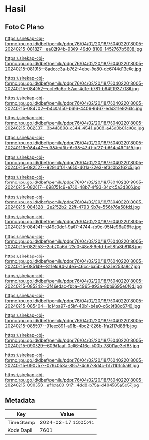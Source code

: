 # Hasil

## Foto C Plano

https://sirekap-obj-formc.kpu.go.id/dbef/pemilu/pdpr/76/04/02/20/18/7604022018005-20240215-081827--ea02f94b-9369-49d0-8109-1452767b5608.jpg

https://sirekap-obj-formc.kpu.go.id/dbef/pemilu/pdpr/76/04/02/20/18/7604022018005-20240215-081915--8adccc3a-b762-4ebe-9e80-dc6744d13e6c.jpg

https://sirekap-obj-formc.kpu.go.id/dbef/pemilu/pdpr/76/04/02/20/18/7604022018005-20240215-084052--ccfe9c6c-57ac-4c1e-b781-b64919377f86.jpg

https://sirekap-obj-formc.kpu.go.id/dbef/pemilu/pdpr/76/04/02/20/18/7604022018005-20240215-084202--b4c0a150-b616-4406-9467-ed4311e9263c.jpg

https://sirekap-obj-formc.kpu.go.id/dbef/pemilu/pdpr/76/04/02/20/18/7604022018005-20240215-082337--3b4d3808-c344-4541-a308-a45d9b01c38e.jpg

https://sirekap-obj-formc.kpu.go.id/dbef/pemilu/pdpr/76/04/02/20/18/7604022018005-20240215-084447--c383ed3b-6e38-42d1-bf27-b664a45f1f99.jpg

https://sirekap-obj-formc.kpu.go.id/dbef/pemilu/pdpr/76/04/02/20/18/7604022018005-20240215-082527--929adf01-a650-401a-82e3-ef3d0b3f62c5.jpg

https://sirekap-obj-formc.kpu.go.id/dbef/pemilu/pdpr/76/04/02/20/18/7604022018005-20240215-082617--698751c9-e760-48b7-8f93-34cfc5a3d306.jpg

https://sirekap-obj-formc.kpu.go.id/dbef/pemilu/pdpr/76/04/02/20/18/7604022018005-20240215-084828--2e2152b2-22ff-4793-9b7e-556b76a58fdd.jpg

https://sirekap-obj-formc.kpu.go.id/dbef/pemilu/pdpr/76/04/02/20/18/7604022018005-20240215-084941--d49c0dcf-9a67-4744-ab9c-95f4e96a065e.jpg

https://sirekap-obj-formc.kpu.go.id/dbef/pemilu/pdpr/76/04/02/20/18/7604022018005-20240215-082953--2cb20a6d-22c0-48e8-9efd-be98fa8b8108.jpg

https://sirekap-obj-formc.kpu.go.id/dbef/pemilu/pdpr/76/04/02/20/18/7604022018005-20240215-085149--811efd94-a4e5-46cc-ba5b-4a35e253a8d7.jpg

https://sirekap-obj-formc.kpu.go.id/dbef/pemilu/pdpr/76/04/02/20/18/7604022018005-20240215-085242--3f46edac-fbba-4965-993a-8bb6695e0f6d.jpg

https://sirekap-obj-formc.kpu.go.id/dbef/pemilu/pdpr/76/04/02/20/18/7604022018005-20240215-085404--1c14ba97-d5bf-40b1-b4e0-c6c9f88c6740.jpg

https://sirekap-obj-formc.kpu.go.id/dbef/pemilu/pdpr/76/04/02/20/18/7604022018005-20240215-085507--91eec891-a91b-4bc2-826b-1fa2117d88fb.jpg

https://sirekap-obj-formc.kpu.go.id/dbef/pemilu/pdpr/76/04/02/20/18/7604022018005-20240215-090829--609d1aaf-0c06-416c-b00b-78011ae3ef83.jpg

https://sirekap-obj-formc.kpu.go.id/dbef/pemilu/pdpr/76/04/02/20/18/7604022018005-20240215-090257--0794053a-8957-4c67-8d4c-b1711b1c5a6f.jpg

https://sirekap-obj-formc.kpu.go.id/dbef/pemilu/pdpr/76/04/02/20/18/7604022018005-20240215-090353--af1cfa69-9171-4dd8-b75a-d404565a5e57.jpg


## Metadata

| Key        | Value               |
| ---------- | ------------------- |
| Time Stamp | 2024-02-17 13:05:41 |
| Kode Dapil | 7601                |



